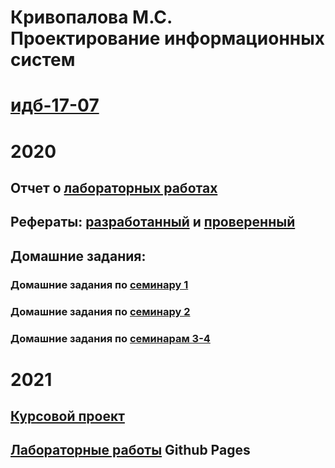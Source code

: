 # Кривопалова М.С. Проектирование информационных систем
# [идб-17-07](https://github.com/stankin/design-part-1/wiki/list-idb-17-07)
   
  
# 2020
## Отчет о [лабораторных работах](https://github.com/mayakriv/mayakriv.github.io/blob/master/отчет%20лр1-4/readme.md) 
## Рефераты: [разработанный](https://github.com/stankin/design-part-1/wiki/exam09-2) и [проверенный](https://github.com/stankin/design-part-1/wiki/exam13-2)
## Домашние задания:
### Домашние задания по [семинару 1](https://github.com/stankin/design-part-1/wiki/sem1#Кривопалова-Майя)   
### Домашние задания по [семинару 2](https://github.com/stankin/design-part-1/wiki/sem2#Кривопалова-Майя)
### Домашние задания по [семинарам 3-4](https://github.com/mayakriv/mayakriv.github.io/blob/main/семинар/семинар%203-4.md)

# 2021
## [Курсовой проект](https://github.com/mayakriv/mayakriv.github.io/wiki/Курсовой-проект-2021)
## [Лабораторные работы](https://mayakriv.github.io/Krivopalovapage/#!/topics) Github Pages




